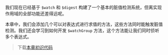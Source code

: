 我们现在已经基于 `$watch` 和 `$digest` 构建了一个基本的脏值检测系统，但离实现作用域的全部功能还差得远呢。

本章中，我们会添加几个可以对表达式进行求值的方法，这些方法同时能触发脏值检测。我们还会学习到如何开发 `$watchGroup` 方法，这个方法能让我们同时侦听多个表达式。

> 下载[本章初识代码](https://github.com/teropa/build-your-own-angularjs/releases/tag/chapter1-scopes-and-digest)